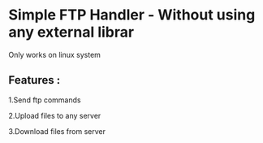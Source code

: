 <h1>Simple FTP Handler - Without using any external librar</h1>
<p>Only works on linux system</p>

<h2> Features : </h2>
<p> 1.Send ftp commands </p>
<p> 2.Upload files to any server </p>
<p> 3.Download files from server </p>
